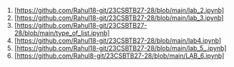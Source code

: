 1. [https://github.com/Rahul18-git/23CSBTB27-28/blob/main/lab_2.ipynb]
2. [https://github.com/Rahul18-git/23CSBTB27-28/blob/main/lab_3.ipynb]
3. [https://github.com/Rahul18-git/23CSBTB27-28/blob/main/type_of_list.ipynb]
4. [https://github.com/Rahul18-git/23CSBTB27-28/blob/main/lab4.ipynb]
5. [https://github.com/Rahul18-git/23CSBTB27-28/blob/main/lab_5_.ipynb]
6. [https://github.com/Rahul8-git/23CSBTB27-28/blob/main/LAB_6.ipynb]
